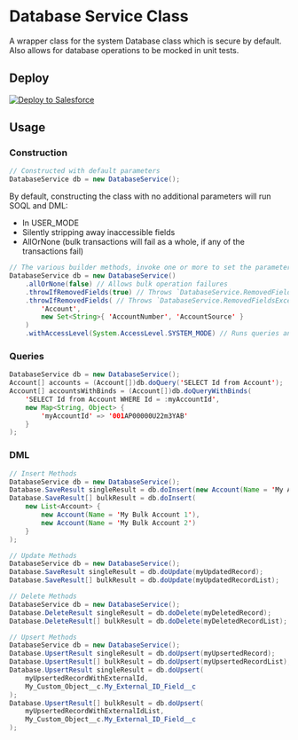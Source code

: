 # Database Service Class
A wrapper class for the system Database class which is secure by default. Also allows for database operations to be mocked in unit tests.

## Deploy

<a href="https://githubsfdeploy.herokuapp.com?owner=Enclude-Components&repo=Database-Service&ref=main">
  <img alt="Deploy to Salesforce"
       src="https://raw.githubusercontent.com/afawcett/githubsfdeploy/master/deploy.png">
</a>

## Usage

### Construction
```java
// Constructed with default parameters
DatabaseService db = new DatabaseService();
```

By default, constructing the class with no additional parameters will run SOQL and DML:
- In USER_MODE
- Silently stripping away inaccessible fields
- AllOrNone (bulk transactions will fail as a whole, if any of the transactions fail)

```java
// The various builder methods, invoke one or more to set the parameters
DatabaseService db = new DatabaseService()
    .allOrNone(false) // Allows bulk operation failures
    .throwIfRemovedFields(true) // Throws `DatabaseService.RemovedFieldsException` if any fields are stripped
    .throwIfRemovedFields( // Throws `DatabaseService.RemovedFieldsException` only if specified fields are stripped
        'Account',
        new Set<String>{ 'AccountNumber', 'AccountSource' }
    )
    .withAccessLevel(System.AccessLevel.SYSTEM_MODE) // Runs queries and DML in SYSTEM_MODE
```

### Queries
```java
DatabaseService db = new DatabaseService();
Account[] accounts = (Account[])db.doQuery('SELECT Id from Account');
Account[] accountsWithBinds = (Account[])db.doQueryWithBinds(
    'SELECT Id from Account WHERE Id = :myAccountId',
    new Map<String, Object> {
        'myAccountId' => '001AP00000U22m3YAB'
    }
);
```

### DML
```java
// Insert Methods
DatabaseService db = new DatabaseService();
Database.SaveResult singleResult = db.doInsert(new Account(Name = 'My Account'));
Database.SaveResult[] bulkResult = db.doInsert(
    new List<Account> {
        new Account(Name = 'My Bulk Account 1'),
        new Account(Name = 'My Bulk Account 2')
    }
);
```
```java
// Update Methods
DatabaseService db = new DatabaseService();
Database.SaveResult singleResult = db.doUpdate(myUpdatedRecord);
Database.SaveResult[] bulkResult = db.doUpdate(myUpdatedRecordList);
```
```java
// Delete Methods
DatabaseService db = new DatabaseService();
Database.DeleteResult singleResult = db.doDelete(myDeletedRecord);
Database.DeleteResult[] bulkResult = db.doDelete(myDeletedRecordList);
```
```java
// Upsert Methods
DatabaseService db = new DatabaseService();
Database.UpsertResult singleResult = db.doUpsert(myUpsertedRecord);
Database.UpsertResult[] bulkResult = db.doUpsert(myUpsertedRecordList);
Database.UpsertResult singleResult = db.doUpsert(
    myUpsertedRecordWithExternalId,
    My_Custom_Object__c.My_External_ID_Field__c
);
Database.UpsertResult[] bulkResult = db.doUpsert(
    myUpsertedRecordWithExternalIdList,
    My_Custom_Object__c.My_External_ID_Field__c
);
```